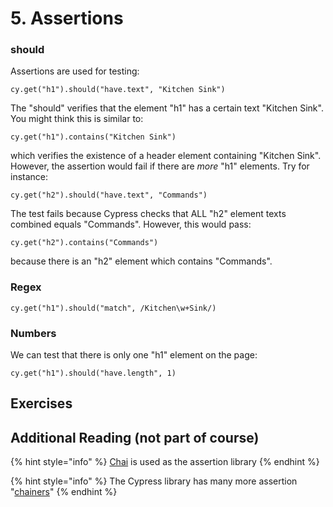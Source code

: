 # 5. Assertions

### should

Assertions are used for testing:

```text
cy.get("h1").should("have.text", "Kitchen Sink")
```

The "should" verifies that the element "h1" has a certain text "Kitchen Sink". You might think this is similar to:

```text
cy.get("h1").contains("Kitchen Sink")
```

which verifies the existence of a header element containing "Kitchen Sink".  However, the assertion would fail if there are _more_ "h1" elements. Try for instance:

```text
cy.get("h2").should("have.text", "Commands")
```

The test fails because Cypress checks that ALL "h2" element texts combined equals "Commands". However, this would pass:

```text
cy.get("h2").contains("Commands")
```

because there is an "h2" element which contains "Commands".

### Regex

```text
cy.get("h1").should("match", /Kitchen\w+Sink/)
```

### Numbers

We can test that there is only one "h1" element on the page:

```text
cy.get("h1").should("have.length", 1)
```

## Exercises



## Additional Reading \(not part of course\)

{% hint style="info" %}
[Chai](https://www.chaijs.com/) is used as the assertion library
{% endhint %}

{% hint style="info" %}
The Cypress library has many more assertion "[chainers](https://docs.cypress.io/guides/references/assertions.html#Chai)"
{% endhint %}

